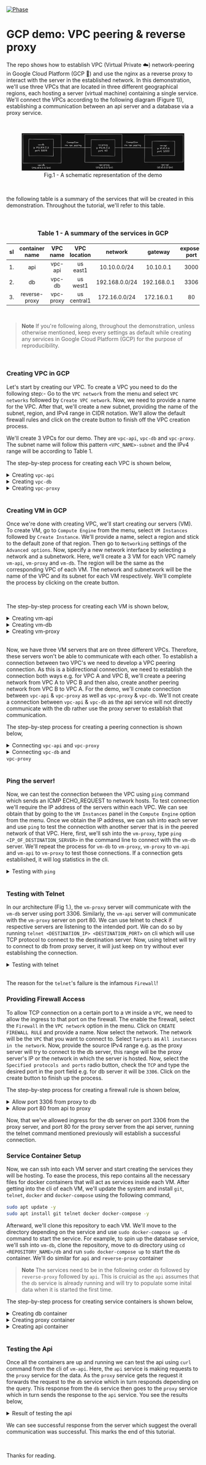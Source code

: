[![Phase](https://img.shields.io/badge/version-1.0-green?style=flat-square&logo=#&logoColor=white)](#)

# GCP demo: VPC peering & reverse proxy

The repo shows how to establish VPC (Virtual Private ☁️) network-peering in Google Cloud Platform (GCP 🚀) and use the nginx as a reverse proxy to interact with the server in the established network. In this demonstration, we'll use three VPCs that are located in three different geographical regions, each hosting a server (virtual machine) containing a single service. We'll connect the VPCs according to the following diagram (Figure 1)), establishing a communication between an api server and a database via a proxy service.

<br/>
<figure><img src="./assets/diagram-001.png" alt="diagram-001.png"/>
<figcaption align = "center">Fig.1 - A schematic representation of the demo</figcaption></figure>
<br/>

the following table is a summary of the services that will be created in this demonstration. Throughout the tutorial, we'll refer to this table.

<br/>
<h3 align="center"> Table 1 - A summary of the services in GCP</h3>

| sl  | container name | VPC name  | VPC location |    network     |   gateway   | exposed port |
| :-: | :------------: | :-------: | :----------: | :------------: | :---------: | :----------: |
| 1.  |      api       |  vpc-api  |   us east1   |  10.10.0.0/24  |  10.10.0.1  |     3000     |
| 2.  |       db       |  vpc-db   |   us west1   | 192.168.0.0/24 | 192.168.0.1 |     3306     |
| 3.  | reverse-proxy  | vpc-proxy | us central1  | 172.16.0.0/24  | 172.16.0.1  |      80      |

<br/>

> **Note**
> If you're following along, throughout the demonstration, unless otherwise mentioned, keep every settings as default while creating any services in Google Cloud Platform (GCP) for the purpose of reproducibility.

<br/>

### Creating VPC in GCP

Let's start by creating our VPC. To create a VPC you need to do the following step:- Go to the `VPC network` from the menu and select `VPC networks` followed by `Create VPC network`. Now, we need to provide a name for the VPC. After that, we'll create a new subnet, providing the name of the subnet, region, and IPv4 range in CIDR notation. We'll allow the default firewall rules and click on the create button to finish off the VPC creation process.

We'll create 3 VPCs for our demo. They are `vpc-api`, `vpc-db` and `vpc-proxy`. The subnet name will follow this pattern `<VPC_NAME>-subnet` and the IPv4 range will be according to Table 1.

The step-by-step process for creating each VPC is shown below,

<details>
<summary>Creating <code>vpc-api</code></summary><br/>

<img src="./assets/vpc/vpc-image-001.png" alt="vpc-image-001.png"/>
<img src="./assets/vpc/vpc-image-002.png" alt="vpc-image-002.png"/>
<img src="./assets/vpc/vpc-image-003.png" alt="vpc-image-003.png"/>
<img src="./assets/vpc/vpc-image-004.png" alt="vpc-image-004.png"/>

</details>

<details>
<summary>Creating <code>vpc-db</code></summary><br/>
<img src="./assets/vpc/vpc-image-005.png" alt="vpc-image-005.png"/>
<img src="./assets/vpc/vpc-image-006.png" alt="vpc-image-006.png"/>
<img src="./assets/vpc/vpc-image-007.png" alt="vpc-image-007.png"/>
<img src="./assets/vpc/vpc-image-008.png" alt="vpc-image-008.png"/>

</details>

<details>
<summary>Creating <code>vpc-proxy</code></summary><br/>

<img src="./assets/vpc/vpc-image-009.png" alt="vpc-image-009.png"/>
<img src="./assets/vpc/vpc-image-010.png" alt="vpc-image-010.png"/>
<img src="./assets/vpc/vpc-image-011.png" alt="vpc-image-011.png"/>
<img src="./assets/vpc/vpc-image-012.png" alt="vpc-image-012.png"/>

</details>
<br/>

### Creating VM in GCP

Once we're done with creating VPC, we'll start creating our servers (VM). To create VM, go to `Compute Engine` from the menu, select `VM Instances` followed by `Create Instance`. We'll provide a name, select a region and stick to the default zone of that region. Then go to `Networking` settings of the `Advanced options`. Now, specify a new network interface by selecting a network and a subnetwork. Here, we'll create a 3 VM for each VPC namely `vm-api`, `vm-proxy` and `vm-db`. The region will be the same as the corresponding VPC of each VM. The network and subnetwork will be the name of the VPC and its subnet for each VM respectively. We'll complete the process by clicking on the create button.

<br/>

The step-by-step process for creating each VM is shown below,

<details>
<summary>Creating vm-api</summary><br/>

<img src="./assets/vm/vm-001.png" alt="vm-001.png"/>
<img src="./assets/vm/vm-002.png" alt="vm-002.png"/>
<img src="./assets/vm/vm-003.png" alt="vm-003.png"/>
<img src="./assets/vm/vm-004.png" alt="vm-004.png"/>
<img src="./assets/vm/vm-005.png" alt="vm-005.png"/>
<img src="./assets/vm/vm-006.png" alt="vm-006.png"/>

</details>

<details>
<summary>Creating vm-db</summary><br/>

<img src="./assets/vm/vm-007.png" alt="vm-007.png"/>
<img src="./assets/vm/vm-008.png" alt="vm-008.png"/>
<img src="./assets/vm/vm-009.png" alt="vm-009.png"/>
<img src="./assets/vm/vm-010.png" alt="vm-010.png"/>
<img src="./assets/vm/vm-011.png" alt="vm-011.png"/>
<img src="./assets/vm/vm-012.png" alt="vm-012.png"/>
<img src="./assets/vm/vm-013.png" alt="vm-013.png"/>

</details>

<details>
<summary>Creating vm-proxy</summary><br/>

<img src="./assets/vm/vm-014.png" alt="vm-014.png"/>
<img src="./assets/vm/vm-015.png" alt="vm-015.png"/>
<img src="./assets/vm/vm-016.png" alt="vm-016.png"/>
<img src="./assets/vm/vm-017.png" alt="vm-017.png"/>
<img src="./assets/vm/vm-018.png" alt="vm-018.png"/>
<img src="./assets/vm/vm-019.png" alt="vm-019.png"/>
<img src="./assets/vm/vm-020.png" alt="vm-020.png"/>

</details>

<br/>

<!-- <img src="./assets/peering/peering-001.png" alt="peering-001.png"/> -->

Now, we have three VM servers that are on three different VPCs. Therefore, these servers won't be able to communicate with each other. To establish a connection between two VPC's we need to develop a VPC peering connection. As this is a bidirectional connection, we need to establish the connection both ways e.g. for VPC A and VPC B, we'll create a peering network from VPC A to VPC B and then also, create another peering network from VPC B to VPC A. For the demo, we'll create connection between `vpc-api` & `vpc-proxy` as well as `vpc-proxy` & `vpc-db`. We'll not create a connection between `vpc-api` & `vpc-db` as the api service will not directly communicate with the db rather use the proxy server to establish that communication.
<br/>

The step-by-step process for creating a peering connection is shown below,

<details>
<summary>Connecting <code>vpc-api</code> and <code>vpc-proxy</code></summary>
<br/>

<img src="./assets/peering/peering-002.png" alt="peering-002.png"/>
<img src="./assets/peering/peering-003.png" alt="peering-003.png"/>
<img src="./assets/peering/peering-004.png" alt="peering-004.png"/>
<img src="./assets/peering/peering-005.png" alt="peering-005.png"/>

</details>

<details>
<summary>Connecting <code>vpc-db</code> and <code>
vpc-proxy</code></summary><br/>

<img src="./assets/peering/peering-006.png" alt="peering-006.png"/>
<img src="./assets/peering/peering-007.png" alt="peering-007.png"/>
<img src="./assets/peering/peering-008.png" alt="peering-008.png"/>

</details>

<br/>

### Ping the server!

Now, we can test the connection between the VPC using `ping` command which sends an ICMP ECHO_REQUEST to network hosts. To test connection we'll require the IP address of the servers within each VPC. We can see obtain that by going to the `VM Instances` panel in the `Compute Engine` option from the menu. Once we obtain the IP address, we can ssh into each server and use `ping` to test the connection with another server that is in the peered network of that VPC. Here, first, we'll ssh into the `vm-proxy`, type `ping <IP_OF_DESTINATION_SERVER>` in the command line to connect with the `vm-db` server. We'll repeat the process for `vm-db` to `vm-proxy`, `vm-proxy` to `vm-api` and `vm-api` to `vm-proxy` to test those connections. If a connection gets established, it will log statistics in the cli.

<details>
<summary>Testing with <code>ping</code></summary><br/>
<img src="./assets/ping/ping-test-001.png" alt="ping-test-001.png"/>
<img src="./assets/ping/ping-test-002.png" alt="ping-test-002.png"/>
<img src="./assets/ping/ping-test-003.png" alt="ping-test-003.png"/>
<img src="./assets/ping/ping-test-004.png" alt="ping-test-004.png"/>
</details>
<br/>

### Testing with Telnet

In our architecture (Fig 1.), the `vm-proxy` server will communicate with the `vm-db` server using port 3306. Similarly, the `vm-api` server will communicate with the `vm-proxy` server on port 80. We can use telnet to check if respective servers are listening to the intended port. We can do so by running `telnet <DESTINATION_IP> <DESTINATION_PORT>` on cli which will use TCP protocol to connect to the destination server. Now, using telnet will try to connect to db from proxy server, it will just keep on try without ever establishing the connection. 

<details>
<summary>Testing with telnet</summary><br/>

<img src="./assets/telnet/telnet-test-001.png" alt="telnet-test-001.png"/>
<!-- <img src="./assets/telnet/telnet-test-002.png" alt="telnet-test-002.png"/>
<img src="./assets/telnet/telnet-test-003.png" alt="telnet-test-003.png"/>
<img src="./assets/telnet/telnet-test-004.png" alt="telnet-test-004.png"/>
<img src="./assets/telnet/telnet-test-005.png" alt="telnet-test-005.png"/>
-->
<img src="./assets/telnet/telnet-test-006.png" alt="telnet-test-006.png"/> 
<!-- <img src="./assets/telnet/telnet-test-006.png" alt="telnet-test-007.png"/> -->

</details>
<br/>

The reason for the `telnet`'s failure is the infamous `Firewall`! 

### Providing Firewall Access

To allow TCP connection on a certain port to a `VM` inside a `VPC`, we need to allow the ingress to that port on the firewall. The enable the firewall, select the `Firewall` in the `VPC network` option in the menu. Click on `CREATE FIREWALL RULE` and provide a name. Now select the network. The network will be the `VPC` that you want to connect to. Select `Targets` as `All instances in the network`. Now, provide the source IPv4 range e.g. as the proxy server will try to connect to the db server, this range will be the proxy server's IP or the network in which the server is hosted. Now, select the `Specified protocols and ports` radio button, check the `TCP` and type the desired port in the port field e.g. for db server it will be `3306`. Click on the create button to finish up the process. 
      
The step-by-step process for creating a firewall rule is shown below,

<details>
<summary>Allow port 3306 from proxy to db</summary><br/>

<img src="./assets/firewall/allow-3306/allow-3306-001.png" alt="allow-3306-001.png"/>
<img src="./assets/firewall/allow-3306/allow-3306-002.png" alt="allow-3306-002.png"/>
<img src="./assets/firewall/allow-3306/allow-3306-003.png" alt="allow-3306-003.png"/>
</details>

<details>
<summary>Allow port 80 from api to proxy</summary><br/>

<img src="./assets/firewall/allow-80/allow-80-001.png" alt="allow-80-001.png"/>
<img src="./assets/firewall/allow-80/allow-80-002.png" alt="allow-80-002.png"/>
<img src="./assets/firewall/allow-80/allow-80-003.png" alt="allow-80-003.png"/>

</details>

Now, that we've allowed ingress for the db server on port 3306 from the proxy server, and port 80 for the proxy server from the api server, running the telnet command mentioned previously will establish a successful connection.   


### Service Container Setup

Now, we can ssh into each VM server and start creating the services they will be hosting. To ease the process, this repo contains all the necessary files for docker containers that will act as services inside each VM. After getting into the cli of each VM, we'll update the system and install `git`, `telnet`, `docker` and `docker-compose` using the following command,

```bash
sudo apt update -y
sudo apt install git telnet docker docker-compose -y
```

Afterward, we'll clone this repository to each VM. We'll move to the directory depending on the service and use `sudo docker-compose up -d` command to start the service. For example, to spin up the database service, we'll ssh into `vm-db`, clone the repository, move to `db` directory using `cd <REPOSITORY_NAME>/db` and run `sudo docker-compose up` to start the `db` container. We'll do similar for `api` and `reverse-proxy` container

> **Note**
> The services need to be in the following order `db` followed by `reverse-proxy` followed by `api`. This is cruicial as the `api` assumes that the `db` service is already running and will try to populate some inital data when it is started the first time.

The step-by-step process for creating service containers is shown below,

<details>
<summary>Creating db container</summary><br/>

<img src="./assets/container-setup/vm-db/container-db-001.png" alt="container-db-001.png"/>
<img src="./assets/container-setup/vm-db/container-db-002.png" alt="container-db-002.png"/>
<img src="./assets/container-setup/vm-db/container-db-003.png" alt="container-db-003.png"/>
<img src="./assets/container-setup/vm-db/container-db-004.png" alt="container-db-004.png"/>
<img src="./assets/container-setup/vm-db/container-db-005.png" alt="container-db-005.png"/>
<img src="./assets/container-setup/vm-db/container-db-006.png" alt="container-db-006.png"/>
<img src="./assets/container-setup/vm-db/container-db-007.png" alt="container-db-007.png"/>

</details>

<details>
<summary>Creating proxy container</summary><br/>

<img src="./assets/container-setup/vm-proxy/container-proxy-001.png" alt="container-proxy-001.png"/>
<img src="./assets/container-setup/vm-proxy/container-proxy-002.png" alt="container-proxy-002.png"/>
<img src="./assets/container-setup/vm-proxy/container-proxy-003.png" alt="container-proxy-003.png"/>
<img src="./assets/container-setup/vm-proxy/container-proxy-004.png" alt="container-proxy-004.png"/>
<img src="./assets/container-setup/vm-proxy/container-proxy-005.png" alt="container-proxy-005.png"/>
<img src="./assets/container-setup/vm-proxy/container-proxy-006.png" alt="container-proxy-006.png"/>

</details>

<details>
<summary>Creating api container</summary><br/>

<img src="./assets/container-setup/vm-api/container-api-001.png" alt="container-api-001.png"/>
<img src="./assets/container-setup/vm-api/container-api-002.png" alt="container-api-002.png"/>
<img src="./assets/container-setup/vm-api/container-api-003.png" alt="container-api-003.png"/>
<img src="./assets/container-setup/vm-api/container-api-004.png" alt="container-api-004.png"/>
<img src="./assets/container-setup/vm-api/container-api-005.png" alt="container-api-005.png"/>
<img src="./assets/container-setup/vm-api/container-api-006.png" alt="container-api-006.png"/>

</details>

<br/>

### Testing the Api

Once all the containers are up and running we can test the api using `curl` command from the cli of `vm-api`. Here, the `api` service is making requests to the `proxy` service for the data. As the `proxy` service gets the request it forwards the request to the `db` service which in turn responds depending on the query. This response from the `db` service then goes to the `proxy` service which in turn sends the response to the `api` service. You see the results below,

<details>
<summary>Result of testing the api</summary><br/>

<img src="./assets/testing-api/api-testing-001.png" alt="api-testing-001.png"/>
<img src="./assets/testing-api/api-testing-002.png" alt="api-testing-002.png"/>
<img src="./assets/testing-api/api-testing-003.png" alt="api-testing-003.png"/>
<img src="./assets/testing-api/api-testing-004.png" alt="api-testing-004.png"/>
<img src="./assets/testing-api/api-testing-005.png" alt="api-testing-005.png"/>
<img src="./assets/testing-api/api-testing-006.png" alt="api-testing-006.png"/>

</details>

We can see successful response from the server which suggest the overall communication was successful. This marks the end of this tutorial.


<br/>

Thanks for reading.

<!-- to create VPC peering

- documented on pic

to create a firewall rule

create firewall rule ->

allow-proxy-to-db-on-tpc-3306
allow-api-to-proxy-tcp-80 -->
